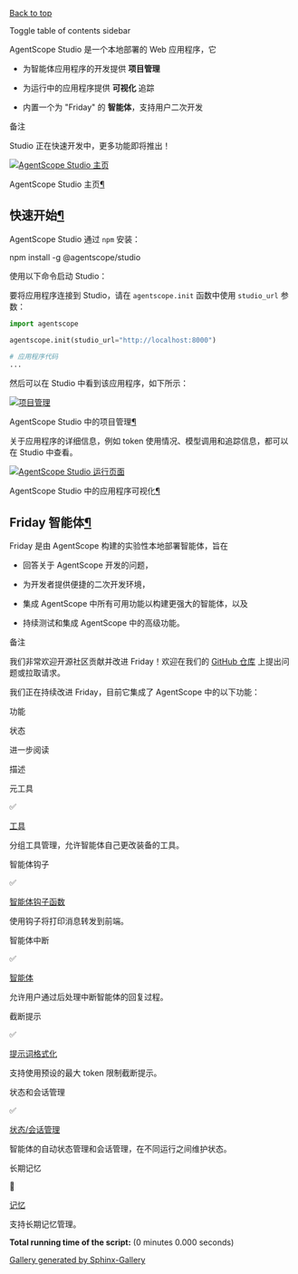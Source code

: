 [Back to top](#)

Toggle table of contents sidebar

AgentScope Studio 是一个本地部署的 Web 应用程序，它

-   为智能体应用程序的开发提供 **项目管理**
    
-   为运行中的应用程序提供 **可视化** 追踪
    
-   内置一个为 "Friday" 的 **智能体**，支持用户二次开发
    

备注

Studio 正在快速开发中，更多功能即将推出！

[![AgentScope Studio 主页](https://doc.agentscope.io/zh_CN/_images/studio_home.webp)](https://doc.agentscope.io/zh_CN/_images/studio_home.webp)

AgentScope Studio 主页[¶](#id2 "Link to this image")

## 快速开始[¶](#id1 "Link to this heading")

AgentScope Studio 通过 `npm` 安装：

npm install \-g @agentscope/studio

使用以下命令启动 Studio：

要将应用程序连接到 Studio，请在 `agentscope.init` 函数中使用 `studio_url` 参数：

```python
import agentscope

agentscope.init(studio_url="http://localhost:8000")

# 应用程序代码
...

```

然后可以在 Studio 中看到该应用程序，如下所示：

[![项目管理](https://doc.agentscope.io/zh_CN/_images/studio_project.webp)](https://doc.agentscope.io/zh_CN/_images/studio_project.webp)

AgentScope Studio 中的项目管理[¶](#id3 "Link to this image")

关于应用程序的详细信息，例如 token 使用情况、模型调用和追踪信息，都可以在 Studio 中查看。

[![AgentScope Studio 运行页面](https://doc.agentscope.io/zh_CN/_images/studio_run.webp)](https://doc.agentscope.io/zh_CN/_images/studio_run.webp)

AgentScope Studio 中的应用程序可视化[¶](#id4 "Link to this image")

## Friday 智能体[¶](#friday "Link to this heading")

Friday 是由 AgentScope 构建的实验性本地部署智能体，旨在

-   回答关于 AgentScope 开发的问题，
    
-   为开发者提供便捷的二次开发环境，
    
-   集成 AgentScope 中所有可用功能以构建更强大的智能体，以及
    
-   持续测试和集成 AgentScope 中的高级功能。
    

备注

我们非常欢迎开源社区贡献并改进 Friday！欢迎在我们的 [GitHub 仓库](https://github.com/agentscope-ai/agentscope) 上提出问题或拉取请求。

我们正在持续改进 Friday，目前它集成了 AgentScope 中的以下功能：

功能

状态

进一步阅读

描述

元工具

✅

[工具](https://doc.agentscope.io/zh_CN/tutorial/task_tool.html#tool)

分组工具管理，允许智能体自己更改装备的工具。

智能体钩子

✅

[智能体钩子函数](https://doc.agentscope.io/zh_CN/tutorial/task_hook.html#hook)

使用钩子将打印消息转发到前端。

智能体中断

✅

[智能体](https://doc.agentscope.io/zh_CN/tutorial/task_agent.html#agent)

允许用户通过后处理中断智能体的回复过程。

截断提示

✅

[提示词格式化](https://doc.agentscope.io/zh_CN/tutorial/task_prompt.html#prompt)

支持使用预设的最大 token 限制截断提示。

状态和会话管理

✅

[状态/会话管理](https://doc.agentscope.io/zh_CN/tutorial/task_state.html#state)

智能体的自动状态管理和会话管理，在不同运行之间维护状态。

长期记忆

🚧

[记忆](https://doc.agentscope.io/zh_CN/tutorial/task_memory.html#memory)

支持长期记忆管理。

**Total running time of the script:** (0 minutes 0.000 seconds)

[Gallery generated by Sphinx-Gallery](https://sphinx-gallery.github.io/)